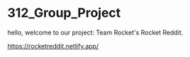 # 312_Group_Project

hello, welcome to our project: Team Rocket's Rocket Reddit. 

https://rocketreddit.netlify.app/
